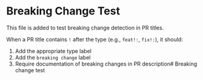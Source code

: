 # Breaking Change Test

This file is added to test breaking change detection in PR titles.

When a PR title contains `!` after the type (e.g., `feat!:`, `fix!:`), it should:
1. Add the appropriate type label
2. Add the `breaking change` label
3. Require documentation of breaking changes in PR description# Breaking change test
